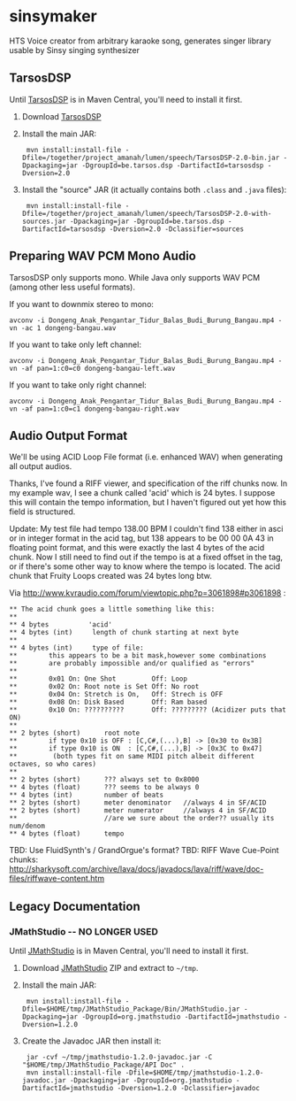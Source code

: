# sinsymaker
HTS Voice creator from arbitrary karaoke song, generates singer library usable by Sinsy singing synthesizer

## TarsosDSP

Until [TarsosDSP](https://github.com/JorenSix/TarsosDSP) is in Maven Central, you'll need to install it first.

1. Download [TarsosDSP](https://github.com/JorenSix/TarsosDSP)
2. Install the main JAR:

        mvn install:install-file -Dfile=/together/project_amanah/lumen/speech/TarsosDSP-2.0-bin.jar -Dpackaging=jar -DgroupId=be.tarsos.dsp -DartifactId=tarsosdsp -Dversion=2.0

3. Install the "source" JAR (it actually contains both `.class` and `.java` files):

        mvn install:install-file -Dfile=/together/project_amanah/lumen/speech/TarsosDSP-2.0-with-sources.jar -Dpackaging=jar -DgroupId=be.tarsos.dsp -DartifactId=tarsosdsp -Dversion=2.0 -Dclassifier=sources

## Preparing WAV PCM Mono Audio

TarsosDSP only supports mono. While Java only supports WAV PCM (among other less useful formats).

If you want to downmix stereo to mono:

    avconv -i Dongeng_Anak_Pengantar_Tidur_Balas_Budi_Burung_Bangau.mp4 -vn -ac 1 dongeng-bangau.wav

If you want to take only left channel:

    avconv -i Dongeng_Anak_Pengantar_Tidur_Balas_Budi_Burung_Bangau.mp4 -vn -af pan=1:c0=c0 dongeng-bangau-left.wav

If you want to take only right channel:

    avconv -i Dongeng_Anak_Pengantar_Tidur_Balas_Budi_Burung_Bangau.mp4 -vn -af pan=1:c0=c1 dongeng-bangau-right.wav

## Audio Output Format

We'll be using ACID Loop File format (i.e. enhanced WAV) when generating all output audios.

Thanks, I've found a RIFF viewer, and specification of the riff chunks now.
In my example wav, I see a chunk called 'acid' which is 24 bytes. I suppose this will contain the tempo information, but I haven't figured out yet how this field is structured.

Update: My test file had tempo 138.00 BPM
I couldn't find 138 either in asci or in integer format in the acid tag, but 138 appears to be 00 00 0A 43 in floating point format, and this were exactly the last 4 bytes of the acid chunk.
Now I still need to find out if the tempo is at a fixed offset in the tag, or if there's some other way to know where the tempo is located.
The acid chunk that Fruity Loops created was 24 bytes long btw.

Via http://www.kvraudio.com/forum/viewtopic.php?p=3061898#p3061898 :

    ** The acid chunk goes a little something like this:
    **
    ** 4 bytes          'acid'
    ** 4 bytes (int)     length of chunk starting at next byte
    **
    ** 4 bytes (int)     type of file:
    **        this appears to be a bit mask,however some combinations
    **        are probably impossible and/or qualified as "errors"
    **
    **        0x01 On: One Shot         Off: Loop
    **        0x02 On: Root note is Set Off: No root
    **        0x04 On: Stretch is On,   Off: Strech is OFF
    **        0x08 On: Disk Based       Off: Ram based
    **        0x10 On: ??????????       Off: ????????? (Acidizer puts that ON)
    **
    ** 2 bytes (short)      root note
    **        if type 0x10 is OFF : [C,C#,(...),B] -> [0x30 to 0x3B]
    **        if type 0x10 is ON  : [C,C#,(...),B] -> [0x3C to 0x47]
    **         (both types fit on same MIDI pitch albeit different octaves, so who cares)
    **
    ** 2 bytes (short)      ??? always set to 0x8000
    ** 4 bytes (float)      ??? seems to be always 0
    ** 4 bytes (int)        number of beats
    ** 2 bytes (short)      meter denominator   //always 4 in SF/ACID
    ** 2 bytes (short)      meter numerator     //always 4 in SF/ACID
    **                      //are we sure about the order?? usually its num/denom
    ** 4 bytes (float)      tempo

TBD: Use FluidSynth's / GrandOrgue's format?
TBD: RIFF Wave Cue-Point chunks: http://sharkysoft.com/archive/lava/docs/javadocs/lava/riff/wave/doc-files/riffwave-content.htm

## Legacy Documentation

### JMathStudio -- NO LONGER USED

Until [JMathStudio](http://sourceforge.net/projects/jmathstudio/) is in Maven Central, you'll need to install it first.

1. Download [JMathStudio](http://sourceforge.net/projects/jmathstudio/) ZIP and extract to `~/tmp`.
2. Install the main JAR:

        mvn install:install-file -Dfile=$HOME/tmp/JMathStudio_Package/Bin/JMathStudio.jar -Dpackaging=jar -DgroupId=org.jmathstudio -DartifactId=jmathstudio -Dversion=1.2.0

3. Create the Javadoc JAR then install it:

        jar -cvf ~/tmp/jmathstudio-1.2.0-javadoc.jar -C "$HOME/tmp/JMathStudio_Package/API Doc" .
        mvn install:install-file -Dfile=$HOME/tmp/jmathstudio-1.2.0-javadoc.jar -Dpackaging=jar -DgroupId=org.jmathstudio -DartifactId=jmathstudio -Dversion=1.2.0 -Dclassifier=javadoc

